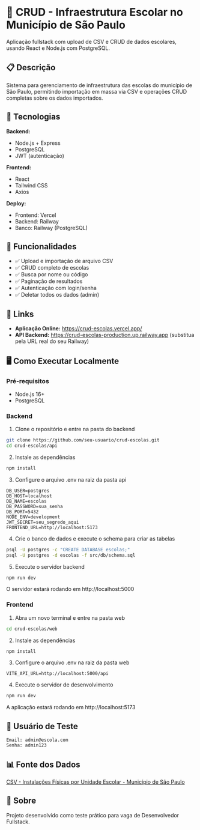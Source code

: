 # 🏫 CRUD - Infraestrutura Escolar no Município de São Paulo

Aplicação fullstack com upload de CSV e CRUD de dados escolares, usando React e Node.js com PostgreSQL.

## 📋 Descrição

Sistema para gerenciamento de infraestrutura das escolas do município de São Paulo, permitindo importação em massa via CSV e operações CRUD completas sobre os dados importados.

## 🚀 Tecnologias

**Backend:**
- Node.js + Express
- PostgreSQL
- JWT (autenticação)

**Frontend:**
- React
- Tailwind CSS
- Axios

**Deploy:**
- Frontend: Vercel
- Backend: Railway
- Banco: Railway (PostgreSQL)

## 🎯 Funcionalidades

- ✅ Upload e importação de arquivo CSV
- ✅ CRUD completo de escolas
- ✅ Busca por nome ou código
- ✅ Paginação de resultados
- ✅ Autenticação com login/senha
- ✅ Deletar todos os dados (admin)

## 🔗 Links

- **Aplicação Online:** https://crud-escolas.vercel.app/
- **API Backend:** https://crud-escolas-production.up.railway.app (substitua pela URL real do seu Railway)

## 🖥️ Como Executar Localmente

### Pré-requisitos
- Node.js 16+
- PostgreSQL

### Backend

1. Clone o repositório e entre na pasta do backend
```bash
git clone https://github.com/seu-usuario/crud-escolas.git
cd crud-escolas/api
```

2. Instale as dependências
```bash
npm install
```

3. Configure o arquivo .env na raiz da pasta api
```env
DB_USER=postgres
DB_HOST=localhost
DB_NAME=escolas
DB_PASSWORD=sua_senha
DB_PORT=5432
NODE_ENV=development
JWT_SECRET=seu_segredo_aqui
FRONTEND_URL=http://localhost:5173
```

4. Crie o banco de dados e execute o schema para criar as tabelas
```bash
psql -U postgres -c "CREATE DATABASE escolas;"
psql -U postgres -d escolas -f src/db/schema.sql
```

5. Execute o servidor backend
```bash
npm run dev
```
O servidor estará rodando em http://localhost:5000

### Frontend

1. Abra um novo terminal e entre na pasta web
```bash
cd crud-escolas/web
```

2. Instale as dependências
```bash
npm install
```

3. Configure o arquivo .env na raiz da pasta web
```env
VITE_API_URL=http://localhost:5000/api
```

4. Execute o servidor de desenvolvimento
```bash
npm run dev
```
A aplicação estará rodando em http://localhost:5173

## 👤 Usuário de Teste

```
Email: admin@escola.com
Senha: admin123
```

## 📊 Fonte dos Dados

[CSV - Instalações Físicas por Unidade Escolar - Município de São Paulo](https://dados.educacao.sp.gov.br/dataset/instala%C3%A7%C3%B5es-f%C3%ADsicas-por-unidade-escolar)

## 📝 Sobre

Projeto desenvolvido como teste prático para vaga de Desenvolvedor Fullstack.
